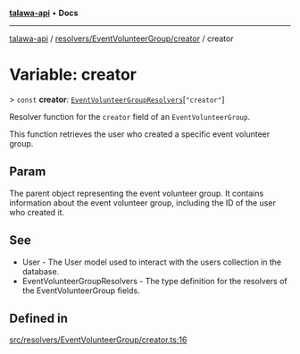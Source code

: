 [**talawa-api**](../../../../README.md) • **Docs**

***

[talawa-api](../../../../modules.md) / [resolvers/EventVolunteerGroup/creator](../README.md) / creator

# Variable: creator

\> `const` **creator**: [`EventVolunteerGroupResolvers`](../../../../types/generatedGraphQLTypes/type-aliases/EventVolunteerGroupResolvers.md)\[`"creator"`\]

Resolver function for the `creator` field of an `EventVolunteerGroup`.

This function retrieves the user who created a specific event volunteer group.

## Param

The parent object representing the event volunteer group. It contains information about the event volunteer group, including the ID of the user who created it.

## See

 - User - The User model used to interact with the users collection in the database.
 - EventVolunteerGroupResolvers - The type definition for the resolvers of the EventVolunteerGroup fields.

## Defined in

[src/resolvers/EventVolunteerGroup/creator.ts:16](https://github.com/PalisadoesFoundation/talawa-api/blob/1f38da5423898626c6ebfa24896a9c3d008195c6/src/resolvers/EventVolunteerGroup/creator.ts#L16)
